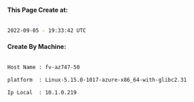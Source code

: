 
   
#### This Page Create at:

```bash

2022-09-05 - 19:33:42 UTC

```

#### Create By Machine:

```bash

Host Name : fv-az747-50

platform  : Linux-5.15.0-1017-azure-x86_64-with-glibc2.31

Ip Local  : 10.1.0.219

```

